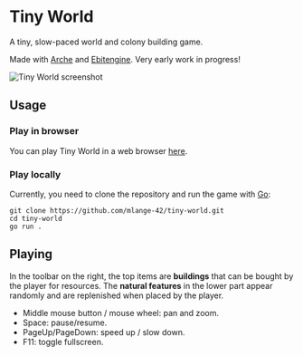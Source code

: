 # Tiny World

A tiny, slow-paced world and colony building game.

Made with [Arche](https://github.com/mlange-42/arche) and [Ebitengine](https://github.com/hajimehoshi/ebiten).
Very early work in progress!

![Tiny World screenshot](https://github.com/mlange-42/tiny-world/assets/44003176/10e5e85a-86fa-42a2-9ae3-f922820b3c4e)

## Usage

### Play in browser

You can play Tiny World in a web browser [here](https://mlange-42.github.io/tiny-world/).

### Play locally

Currently, you need to clone the repository and run the game with [Go](https://go.dev):

```shell
git clone https://github.com/mlange-42/tiny-world.git
cd tiny-world
go run .
```

## Playing

In the toolbar on the right, the top items are **buildings** that can be bought by the player for resources.
The **natural features** in the lower part appear randomly and are replenished when placed by the player.

* Middle mouse button / mouse wheel: pan and zoom.
* Space: pause/resume.
* PageUp/PageDown: speed up / slow down.
* F11: toggle fullscreen.
